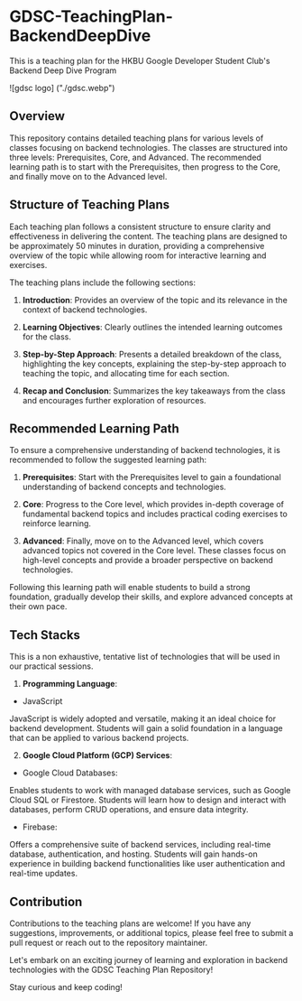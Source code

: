 # GDSC-TeachingPlan-BackendDeepDive
This is a teaching plan for the HKBU Google Developer Student Club's Backend Deep Dive Program

![gdsc logo] ("./gdsc.webp")

## Overview
This repository contains detailed teaching plans for various levels of classes focusing on backend technologies. The classes are structured into three levels: Prerequisites, Core, and Advanced. The recommended learning path is to start with the Prerequisites, then progress to the Core, and finally move on to the Advanced level.

## Structure of Teaching Plans
Each teaching plan follows a consistent structure to ensure clarity and effectiveness in delivering the content. The teaching plans are designed to be approximately 50 minutes in duration, providing a comprehensive overview of the topic while allowing room for interactive learning and exercises.

The teaching plans include the following sections:

1. **Introduction**: Provides an overview of the topic and its relevance in the context of backend technologies.

2. **Learning Objectives**: Clearly outlines the intended learning outcomes for the class.

3. **Step-by-Step Approach**: Presents a detailed breakdown of the class, highlighting the key concepts, explaining the step-by-step approach to teaching the topic, and allocating time for each section.

4. **Recap and Conclusion**: Summarizes the key takeaways from the class and encourages further exploration of resources.

## Recommended Learning Path
To ensure a comprehensive understanding of backend technologies, it is recommended to follow the suggested learning path:

1. **Prerequisites**: Start with the Prerequisites level to gain a foundational understanding of backend concepts and technologies.

2. **Core**: Progress to the Core level, which provides in-depth coverage of fundamental backend topics and includes practical coding exercises to reinforce learning.

3. **Advanced**: Finally, move on to the Advanced level, which covers advanced topics not covered in the Core level. These classes focus on high-level concepts and provide a broader perspective on backend technologies.

Following this learning path will enable students to build a strong foundation, gradually develop their skills, and explore advanced concepts at their own pace.


## Tech Stacks 
This is a non exhaustive, tentative list of technologies that will be used in our practical sessions.

1. **Programming Language**: 

- JavaScript

JavaScript is widely adopted and versatile, making it an ideal choice for backend development.
Students will gain a solid foundation in a language that can be applied to various backend projects.


2. **Google Cloud Platform (GCP) Services**:

- Google Cloud Databases:

Enables students to work with managed database services, such as Google Cloud SQL or Firestore.
Students will learn how to design and interact with databases, perform CRUD operations, and ensure data integrity.

- Firebase:

Offers a comprehensive suite of backend services, including real-time database, authentication, and hosting.
Students will gain hands-on experience in building backend functionalities like user authentication and real-time updates.

## Contribution
Contributions to the teaching plans are welcome! If you have any suggestions, improvements, or additional topics, please feel free to submit a pull request or reach out to the repository maintainer.

Let's embark on an exciting journey of learning and exploration in backend technologies with the GDSC Teaching Plan Repository!

Stay curious and keep coding!

